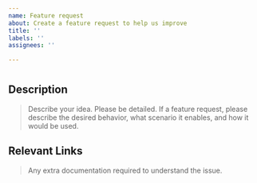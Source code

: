 ```yaml
---
name: Feature request
about: Create a feature request to help us improve
title: ''
labels: ''
assignees: ''

---
```


# <replace with one line description>

## Description
> Describe your idea.  Please be detailed.  If a feature request, please
> describe the desired behavior, what scenario it enables, and how it
> would be used.

## Relevant Links
> Any extra documentation required to understand the issue.
